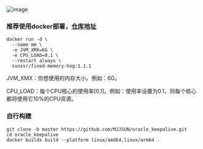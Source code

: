 ![image](https://img.pub/p/ff2fc92a1799fecc992c.jpg)

### 推荐使用docker部署，[仓库地址](https://hub.docker.com/r/sunssr/fixed-memory-hog)

```
docker run -d \
  --name mm \
  -e JVM_XMX=6G \
  -e CPU_LOAD=0.1 \
  --restart always \
  sunssr/fixed-memory-hog:1.1.1
```
JVM_XMX：你想使用的内存大小。例如：6G。

CPU_LOAD：每个CPU核心的使用率[0,1]。例如：使用率设置为0.1，则每个核心都将使用它10%的CPU资源。

### 自行构建
```
git clone -b master https://github.com/MJJSUN/oracle_keepalive.git
cd oracle_keepalive
docker buildx build --platform linux/amd64,linux/arm64 .
```
